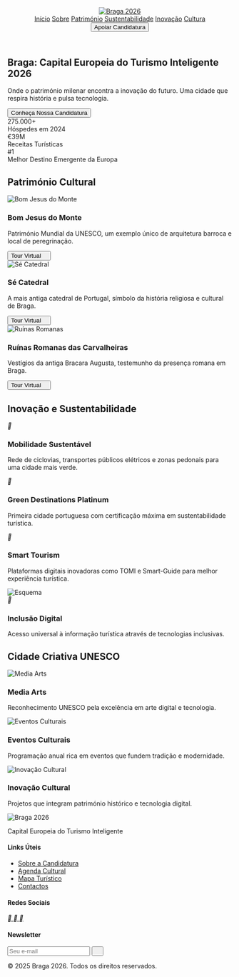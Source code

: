 <html lang="pt">

<head>
  <meta charset="UTF-8">
  <meta name="viewport" content="width=device-width, initial-scale=1.0">
  <title>Braga 2026 - Capital Europeia do Turismo Inteligente</title>
  <script src="https://cdn.tailwindcss.com"></script>
  <link rel="preconnect" href="https://fonts.googleapis.com">
  <link rel="preconnect" href="https://fonts.gstatic.com" crossorigin>
  <link href="https://fonts.googleapis.com/css2?family=Pacifico&family=Playfair+Display:wght@400;700&display=swap" rel="stylesheet">
  <link href="https://cdnjs.cloudflare.com/ajax/libs/remixicon/4.6.0/remixicon.min.css" rel="stylesheet">
  <script>
    tailwind.config = {
      theme: {
        extend: {
          colors: {
            primary: '#2563eb',
            secondary: '#0f172a'
          },
          borderRadius: {
            'none': '0px',
            'sm': '4px',
            DEFAULT: '8px',
            'md': '12px',
            'lg': '16px',
            'xl': '20px',
            '2xl': '24px',
            '3xl': '32px',
            'full': '9999px',
            'button': '8px'
          }
        }
      }
    }
  </script>
  <style>
    :where([class^="ri-"])::before {
      content: "\f3c2";
    }

    .hero-gradient {
      background: linear-gradient(90deg, rgba(255, 255, 255, 1) 0%, rgba(255, 255, 255, 0.9) 50%, rgba(255, 255, 255, 0) 100%);
    }
  </style>
</head>

<body class="bg-white">
  <header class="fixed w-full bg-white/95 backdrop-blur-sm z-50 shadow-sm">
    <nav class="container mx-auto px-6 py-4">
      <div class="flex items-center justify-between">
        <div class="flex items-center gap-12">
          <a href="#" class="flex items-center">
            <img src="https://scontent-lis1-1.xx.fbcdn.net/v/t39.30808-6/474819051_1080705040764437_7163864804145433871_n.jpg?_nc_cat=106&ccb=1-7&_nc_sid=6ee11a&_nc_ohc=KlEZB0uCtWcQ7kNvgH4QKPt&_nc_oc=Adkyg51hHDYS5GT9qv6SKoGAsx7PeVs1uCSUI91Hf-NUml8bOaRkrF7cm_z6SGGO5H0&_nc_zt=23&_nc_ht=scontent-lis1-1.xx&_nc_gid=lilrb0sHzPvT7g3koMsdgA&oh=00_AYF4yv5Ak3b68hfefVY0ldJYETN2dguPnTd5h2j8ADYubw&oe=67E714EA" alt="Braga 2026" class="h-12">
          </a>
          <div class="hidden md:flex items-center gap-8">
            <a href="#inicio" class="text-gray-600 hover:text-primary">Início</a>
            <a href="#sobre" class="text-gray-600 hover:text-primary">Sobre</a>
            <a href="#patrimonio" class="text-gray-600 hover:text-primary">Património</a>
            <a href="#sustentabilidade" class="text-gray-600 hover:text-primary">Sustentabilidade</a>
            <a href="#inovacao" class="text-gray-600 hover:text-primary">Inovação</a>
            <a href="#cultura" class="text-gray-600 hover:text-primary">Cultura</a>
          </div>
        </div>
        <button class="bg-primary text-white px-6 py-2 !rounded-button hover:bg-primary/90">Apoiar Candidatura</button>
      </div>
    </nav>
  </header>
  <main>
    <section id="inicio" class="relative min-h-screen flex items-center" style="background-image: url('https://www.impulsiveaddiction.com/wp-content/uploads/2021/09/bom-jesus-de-braga-3.jpg'); background-size: cover; background-position: center;">
      <div class="absolute inset-0 hero-gradient"></div>
      <div class="container mx-auto px-6 relative">
        <div class="max-w-2xl">
          <h1 class="text-5xl font-bold mb-6 font-['Playfair_Display']">Braga: Capital Europeia do Turismo Inteligente 2026</h1>
          <p class="text-xl mb-8">Onde o património milenar encontra a inovação do futuro. Uma cidade que respira história e pulsa tecnologia.</p>
          <button class="bg-primary text-white px-8 py-3 !rounded-button hover:bg-primary/90">Conheça Nossa Candidatura</button>
        </div>
      </div>
    </section>
    <section id="numeros" class="py-20 bg-gray-50">
      <div class="container mx-auto px-6">
        <div class="grid grid-cols-1 md:grid-cols-3 gap-8">
          <div class="bg-white p-8 rounded-lg shadow-sm text-center">
            <div class="text-4xl font-bold text-primary mb-2">275.000+</div>
            <div class="text-gray-600">Hóspedes em 2024</div>
          </div>
          <div class="bg-white p-8 rounded-lg shadow-sm text-center">
            <div class="text-4xl font-bold text-primary mb-2">€39M</div>
            <div class="text-gray-600">Receitas Turísticas</div>
          </div>
          <div class="bg-white p-8 rounded-lg shadow-sm text-center">
            <div class="text-4xl font-bold text-primary mb-2">#1</div>
            <div class="text-gray-600">Melhor Destino Emergente da Europa</div>
          </div>
        </div>
      </div>
    </section>
    <section id="patrimonio" class="py-20">
      <div class="container mx-auto px-6">
        <h2 class="text-4xl font-['Playfair_Display'] font-bold mb-12 text-center">Património Cultural</h2>
        <div class="grid grid-cols-1 md:grid-cols-3 gap-8">
          <div class="bg-white rounded-lg overflow-hidden shadow-sm">
            <img src="https://cms-files.carlomonteiro.pt/CARLOMONTEIRO_images/2019/07/10/1024_720/PT__20190710103031_1410818407.jpeg" class="w-full h-48 object-cover" alt="Bom Jesus do Monte">
            <div class="p-6">
              <h3 class="text-xl font-bold mb-2">Bom Jesus do Monte</h3>
              <p class="text-gray-600 mb-4">Património Mundial da UNESCO, um exemplo único de arquitetura barroca e local de peregrinação.</p>
              <button class="text-primary flex items-center gap-2 hover:underline">
                Tour Virtual <i class="ri-arrow-right-line"></i>
              </button>
            </div>
          </div>
          <div class="bg-white rounded-lg overflow-hidden shadow-sm">
            <img src="https://se-braga.pt/wp-content/themes/yootheme/cache/48/img_7412-48b5556b.jpeg" class="w-full h-48 object-cover" alt="Sé Catedral">
            <div class="p-6">
              <h3 class="text-xl font-bold mb-2">Sé Catedral</h3>
              <p class="text-gray-600 mb-4">A mais antiga catedral de Portugal, símbolo da história religiosa e cultural de Braga.</p>
              <button class="text-primary flex items-center gap-2 hover:underline">
                Tour Virtual <i class="ri-arrow-right-line"></i>
              </button>
            </div>
          </div>
          <div class="bg-white rounded-lg overflow-hidden shadow-sm">
            <img src="https://upload.wikimedia.org/wikipedia/commons/3/30/Termas_de_Maximinos.JPG" class="w-full h-48 object-cover" alt="Ruínas Romanas">
            <div class="p-6">
              <h3 class="text-xl font-bold mb-2">Ruínas Romanas das Carvalheiras</h3>
              <p class="text-gray-600 mb-4">Vestígios da antiga Bracara Augusta, testemunho da presença romana em Braga.</p>
              <button class="text-primary flex items-center gap-2 hover:underline">
                Tour Virtual <i class="ri-arrow-right-line"></i>
              </button>
            </div>
          </div>
        </div>
      </div>
    </section>
    <section id="inovacao" class="py-20 bg-gray-50">
      <div class="container mx-auto px-6">
        <h2 class="text-4xl font-['Playfair_Display'] font-bold mb-12 text-center">Inovação e Sustentabilidade</h2>
        <div class="grid grid-cols-1 md:grid-cols-2 gap-12">
          <div class="bg-white p-8 rounded-lg shadow-sm">
            <div class="flex items-start gap-4">
              <div class="w-12 h-12 flex items-center justify-center bg-primary/10 rounded-full">
                <i class="ri-bike-line text-primary text-2xl"></i>
              </div>
              <div>
                <h3 class="text-xl font-bold mb-2">Mobilidade Sustentável</h3>
                <p class="text-gray-600">Rede de ciclovias, transportes públicos elétricos e zonas pedonais para uma cidade mais verde.</p>
              </div>
            </div>
          </div>
          <div class="bg-white p-8 rounded-lg shadow-sm">
            <div class="flex items-start gap-4">
              <div class="w-12 h-12 flex items-center justify-center bg-primary/10 rounded-full">
                <i class="ri-leaf-line text-primary text-2xl"></i>
              </div>
              <div>
                <h3 class="text-xl font-bold mb-2">Green Destinations Platinum</h3>
                <p class="text-gray-600">Primeira cidade portuguesa com certificação máxima em sustentabilidade turística.</p>
              </div>
            </div>
          </div>
          <div class="bg-white p-8 rounded-lg shadow-sm">
            <div class="flex items-start gap-4">
              <div class="w-12 h-12 flex items-center justify-center bg-primary/10 rounded-full">
                <i class="ri-smartphone-line text-primary text-2xl"></i>
              </div>
              <div>
                <h3 class="text-xl font-bold mb-2">Smart Tourism</h3>
                <p class="text-gray-600">Plataformas digitais inovadoras como TOMI e Smart-Guide para melhor experiência turística.</p>
              </div>
            </div>
            <img src="https://i.imgur.com/8VPCnpL.png" class="w-full h-48 object-cover" alt="Esquema">
          </div>
          <div class="bg-white p-8 rounded-lg shadow-sm">
            <div class="flex items-start gap-4">
              <div class="w-12 h-12 flex items-center justify-center bg-primary/10 rounded-full">
                <i class="ri-global-line text-primary text-2xl"></i>
              </div>
              <div>
                <h3 class="text-xl font-bold mb-2">Inclusão Digital</h3>
                <p class="text-gray-600">Acesso universal à informação turística através de tecnologias inclusivas.</p>
              </div>
            </div>
          </div>
        </div>
      </div>
    </section>
    <section id="cultura" class="py-20">
      <div class="container mx-auto px-6">
        <h2 class="text-4xl font-['Playfair_Display'] font-bold mb-12 text-center">Cidade Criativa UNESCO</h2>
        <div class="grid grid-cols-1 md:grid-cols-3 gap-8">
          <div class="bg-white rounded-lg overflow-hidden shadow-sm">
            <img src="https://www.bragamediaarts.com/media/filer_public_thumbnails/filer_public/6a/65/6a65cc80-6bc2-4891-99e1-5fea2b10b477/221129_circuito_we_contar_historias_sem_palavras-35.jpg__2000x0_q85_subsampling-2_upscale.jpg" class="w-full h-48 object-cover" alt="Media Arts">
            <div class="p-6">
              <h3 class="text-xl font-bold mb-2">Media Arts</h3>
              <p class="text-gray-600">Reconhecimento UNESCO pela excelência em arte digital e tecnologia.</p>
            </div>
          </div>
          <div class="bg-white rounded-lg overflow-hidden shadow-sm">
            <img src="https://visitbraga.travel/welcome/pub/media/wysiwyg/Semana_Santa.jpg" class="w-full h-48 object-cover" alt="Eventos Culturais">
            <div class="p-6">
              <h3 class="text-xl font-bold mb-2">Eventos Culturais</h3>
              <p class="text-gray-600">Programação anual rica em eventos que fundem tradição e modernidade.</p>
            </div>
          </div>
          <div class="bg-white rounded-lg overflow-hidden shadow-sm">
            <img src="https://webraga.pt/wp-content/uploads/2025/01/we-braga-capital-portuguesa-cultura.jpg" class="w-full h-48 object-cover" alt="Inovação Cultural">
            <div class="p-6">
              <h3 class="text-xl font-bold mb-2">Inovação Cultural</h3>
              <p class="text-gray-600">Projetos que integram património histórico e tecnologia digital.</p>
            </div>
          </div>
        </div>
      </div>
    </section>
  </main>
  <footer class="bg-secondary text-white py-12">
    <div class="container mx-auto px-6">
      <div class="grid grid-cols-1 md:grid-cols-4 gap-8">
        <div>
          <img src="https://scontent-lis1-1.xx.fbcdn.net/v/t39.30808-6/474819051_1080705040764437_7163864804145433871_n.jpg?_nc_cat=106&ccb=1-7&_nc_sid=6ee11a&_nc_ohc=KlEZB0uCtWcQ7kNvgH4QKPt&_nc_oc=Adkyg51hHDYS5GT9qv6SKoGAsx7PeVs1uCSUI91Hf-NUml8bOaRkrF7cm_z6SGGO5H0&_nc_zt=23&_nc_ht=scontent-lis1-1.xx&_nc_gid=lilrb0sHzPvT7g3koMsdgA&oh=00_AYF4yv5Ak3b68hfefVY0ldJYETN2dguPnTd5h2j8ADYubw&oe=67E714EA" alt="Braga 2026" class="h-10 mb-4">
          <p class="text-gray-400">Capital Europeia do Turismo Inteligente</p>
        </div>
        <div>
          <h4 class="font-bold mb-4">Links Úteis</h4>
          <ul class="space-y-2">
            <li><a href="#" class="text-gray-400 hover:text-white">Sobre a Candidatura</a></li>
            <li><a href="#" class="text-gray-400 hover:text-white">Agenda Cultural</a></li>
            <li><a href="#" class="text-gray-400 hover:text-white">Mapa Turístico</a></li>
            <li><a href="#" class="text-gray-400 hover:text-white">Contactos</a></li>
          </ul>
        </div>
        <div>
          <h4 class="font-bold mb-4">Redes Sociais</h4>
          <div class="flex gap-4">
            <a href="#" class="w-10 h-10 flex items-center justify-center bg-white/10 rounded-full hover:bg-white/20">
              <i class="ri-facebook-fill"></i>
            </a>
            <a href="#" class="w-10 h-10 flex items-center justify-center bg-white/10 rounded-full hover:bg-white/20">
              <i class="ri-instagram-line"></i>
            </a>
            <a href="#" class="w-10 h-10 flex items-center justify-center bg-white/10 rounded-full hover:bg-white/20">
              <i class="ri-twitter-x-line"></i>
            </a>
          </div>
        </div>
        <div>
          <h4 class="font-bold mb-4">Newsletter</h4>
          <form class="flex gap-2">
            <input type="email" placeholder="Seu e-mail" class="bg-white/10 px-4 py-2 rounded-button flex-1 text-white placeholder-gray-400 border-none">
            <button type="submit" class="bg-primary px-4 py-2 !rounded-button hover:bg-primary/90">
              <i class="ri-send-plane-line"></i>
            </button>
          </form>
        </div>
      </div>
      <div class="border-t border-white/10 mt-12 pt-8 text-center text-gray-400">
        <p>&copy; 2025 Braga 2026. Todos os direitos reservados.</p>
      </div>
    </div>
  </footer>
  <script>
    document.addEventListener('DOMContentLoaded', function() {
      const header = document.querySelector('header');
      window.addEventListener('scroll', () => {
        if (window.scrollY > 50) {
          header.classList.add('shadow-md');
        } else {
          header.classList.remove('shadow-md');
        }
      });
    });
  </script>
</body>

</html>
